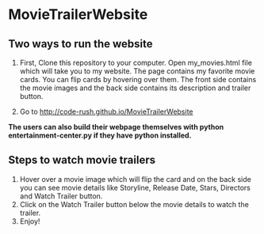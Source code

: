 # MovieTrailerWebsite

## Two ways to run the website

1) First, Clone this repository to your computer. Open my_movies.html file which will take you to my website. The page contains my favorite movie cards. You can flip cards by hovering over them. The front side contains the movie images and the back side contains its description and trailer button. 

2) Go to http://code-rush.github.io/MovieTrailerWebsite

**The users can also build their webpage themselves with python entertainment-center.py if they have python installed.**


Steps to watch movie trailers
-----------------------------
1. Hover over a movie image which will flip the card and on the back side you can see movie details like Storyline, Release Date, Stars, Directors and Watch Trailer button.
2. Click on the Watch Trailer button below the movie details to watch the trailer.
3. Enjoy!

